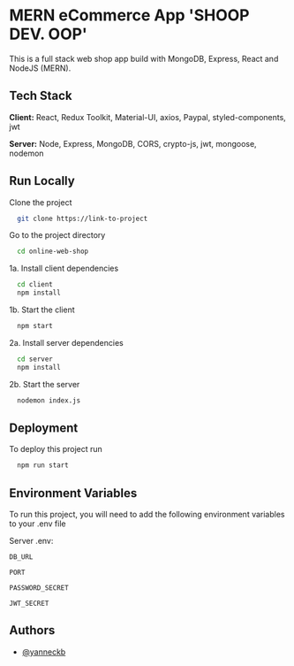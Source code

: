 
# MERN eCommerce App 'SHOOP DEV. OOP'

This is a full stack web shop app build with MongoDB, Express, React and NodeJS (MERN).


## Tech Stack

**Client:** React, Redux Toolkit, Material-UI, axios, Paypal, styled-components, jwt

**Server:** Node, Express, MongoDB, CORS, crypto-js, jwt, mongoose, nodemon


## Run Locally

Clone the project

```bash
  git clone https://link-to-project
```

Go to the project directory

```bash
  cd online-web-shop
```

1a. Install client dependencies

```bash
  cd client
  npm install
```

1b. Start the client

```bash
  npm start
```

2a. Install server dependencies

```bash
  cd server
  npm install
```

2b. Start the server

```bash
  nodemon index.js
```
## Deployment

To deploy this project run

```bash
  npm run start
```


## Environment Variables

To run this project, you will need to add the following environment variables to your .env file

Server .env:

`DB_URL`

`PORT`

`PASSWORD_SECRET`

`JWT_SECRET`


## Authors

- [@yanneckb](https://github.com/yanneckb)

